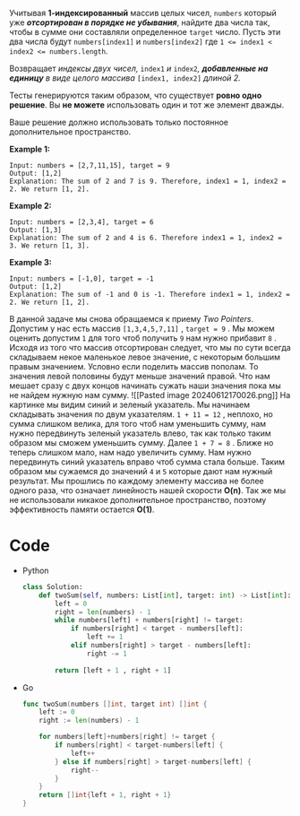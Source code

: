 Учитывая **1-индексированный** массив целых чисел, `numbers` который уже **_отсортирован в порядке не убывания_**, найдите два числа так, чтобы в сумме они составляли определенное `target` число. Пусть эти два числа будут `numbers[index1]` и `numbers[index2]` где `1 <= index1 < index2 <= numbers.length`.

Возвращает _индексы двух чисел,_ `index1` _и_ `index2`_, **добавленные на единицу** в виде целого массива_ `[index1, index2]` _длиной 2._

Тесты генерируются таким образом, что существует **ровно одно решение**. Вы **не можете** использовать один и тот же элемент дважды.

Ваше решение должно использовать только постоянное дополнительное пространство.

**Example 1:**
```
Input: numbers = [2,7,11,15], target = 9
Output: [1,2]
Explanation: The sum of 2 and 7 is 9. Therefore, index1 = 1, index2 = 2. We return [1, 2].
```

**Example 2:**
```
Input: numbers = [2,3,4], target = 6
Output: [1,3]
Explanation: The sum of 2 and 4 is 6. Therefore index1 = 1, index2 = 3. We return [1, 3].
```

**Example 3:**
```
Input: numbers = [-1,0], target = -1
Output: [1,2]
Explanation: The sum of -1 and 0 is -1. Therefore index1 = 1, index2 = 2. We return [1, 2].
```

В данной задаче мы снова обращаемся к приему *Two Pointers*. Допустим у нас есть массив `[1,3,4,5,7,11]` , `target = 9` . Мы можем оценить допустим `1` для того чтоб получить `9` нам нужно прибавит `8` .  Исходя из того что массив отсортирован следует, что мы по сути всегда складываем некое маленькое левое значение, с некоторым большим правым значением. Условно если поделить массив пополам. То значения левой половины будут меньше значений правой. Что нам мешает сразу с двух концов начинать сужать наши значения пока мы не найдем нужную нам сумму. 
![[Pasted image 20240612170026.png]]
На картинке мы видим синий и зеленый указатель. Мы начинаем складывать значения по двум указателям. `1 + 11 = 12` , неплохо, но сумма слишком велика, для того чтоб нам уменьшить сумму, нам нужно передвинуть зеленый указатель влево, так как только таким образом мы сможем уменьшить сумму. Далее `1 + 7 = 8` . Ближе но теперь слишком мало, нам надо увеличить сумму. Нам нужно передвинуть синий указатель вправо чтоб сумма стала больше. Таким образом мы сужаемся до значений `4` и `5` которые дают нам нужный результат. Мы прошлись по каждому элементу массива  не более одного раза, что означает линейность нашей скорости **O(n)**. Так же мы не использовали никакое дополнительное пространство, поэтому эффективность памяти остается **O(1)**.

# Code

- Python
	```python
	class Solution: 
		def twoSum(self, numbers: List[int], target: int) -> List[int]: 
			left = 0 
			right = len(numbers) - 1 
			while numbers[left] + numbers[right] != target: 
				if numbers[right] < target - numbers[left]: 
					left += 1 
				elif numbers[right] > target - numbers[left]: 
					right -= 1 
			
			return [left + 1 , right + 1]
	```

- Go
	```go
	func twoSum(numbers []int, target int) []int {
	    left := 0
	    right := len(numbers) - 1
	
	    for numbers[left]+numbers[right] != target {
	        if numbers[right] < target-numbers[left] {
	            left++
	        } else if numbers[right] > target-numbers[left] {
	            right--
	        }
	    }
	    return []int{left + 1, right + 1}
	}
	```